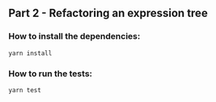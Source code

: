## Part 2 - Refactoring an expression tree

### How to install the dependencies:

```
yarn install
```

### How to run the tests:

```
yarn test
```
